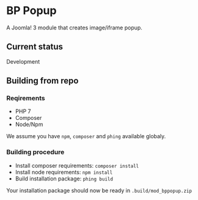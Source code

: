 # BP Popup
A Joomla! 3 module that creates image/iframe popup.

## Current status
Development

## Building from repo
### Reqirements
- PHP 7
- Composer
- Node/Npm

We assume you have `npm`, `composer` and `phing` available globaly.

### Building procedure
- Install composer requirements: `composer install`
- Install node requirements: `npm install`
- Build installation package: `phing build`

Your installation package should now be ready in `.build/mod_bppopup.zip`
